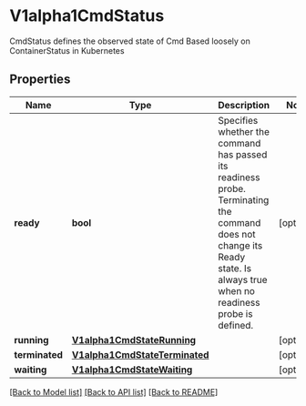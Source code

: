 # V1alpha1CmdStatus

CmdStatus defines the observed state of Cmd  Based loosely on ContainerStatus in Kubernetes
## Properties
Name | Type | Description | Notes
------------ | ------------- | ------------- | -------------
**ready** | **bool** | Specifies whether the command has passed its readiness probe.  Terminating the command does not change its Ready state.  Is always true when no readiness probe is defined. | [optional] 
**running** | [**V1alpha1CmdStateRunning**](V1alpha1CmdStateRunning.md) |  | [optional] 
**terminated** | [**V1alpha1CmdStateTerminated**](V1alpha1CmdStateTerminated.md) |  | [optional] 
**waiting** | [**V1alpha1CmdStateWaiting**](V1alpha1CmdStateWaiting.md) |  | [optional] 

[[Back to Model list]](../README.md#documentation-for-models) [[Back to API list]](../README.md#documentation-for-api-endpoints) [[Back to README]](../README.md)


